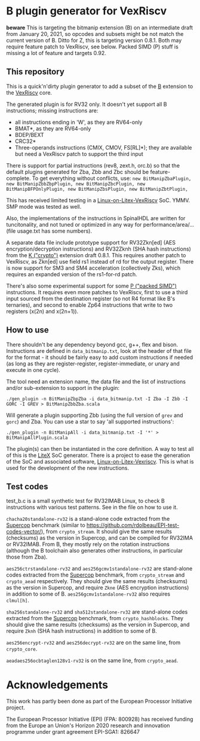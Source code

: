 # B plugin generator for VexRiscv

**beware** This is targeting the bitmanip extension (B) on an intermediate draft from January 20, 2021, so opcodes and subsets might be not match the current version of B. Ditto for Z, this is targeting version 0.8.1. Both may require feature patch to VexRiscv, see below. Packed SIMD (P) stuff is missing a lot of feature and targets 0.92.

## This repository

This is a quick'n'dirty plugin generator to add a subset of the [B](https://github.com/riscv/riscv-bitmanip) extension to the [VexRiscv](https://github.com/SpinalHDL/VexRiscv) core.

The generated plugin is for RV32 only. It doesn't yet support all B instructions; missing instructions are:

* all instructions ending in 'W', as they are RV64-only
* BMAT*, as they are RV64-only
* BDEP/BEXT
* CRC32*
* Three-operands instructions (CMIX, CMOV, FS[RL]*); they are available but need a VexRiscv patch to support the third input

There is support for partial instructions (rev8, zext.h, orc.b) so that the default plugins generated for Zba, Zbb and Zbc should be feature-complete. To get everything without conflicts, use:
`new BitManipZbaPlugin, new BitManipZbbZbpPlugin, new BitManipZbcPlugin, new BitManipBFPOnlyPlugin, new BitManipZbsPlugin, new BitManipZbtPlugin,`

This has received limited testing in a [Linux-on-Litex-VexRiscv](https://github.com/litex-hub/linux-on-litex-vexriscv) SoC. YMMV. SMP mode was tested as well.

Also, the implementations of the instructions in SpinalHDL are written for tuncitonality, and not tuned or optimized in any way for performance/area/... (file usage.txt has some numbers).

A separate data file include prototype support for RV32Zkn[ed] (AES encryption/decryption instructions) and RV32Zknh (SHA hash instructions) from the [K ("crypto")](https://github.com/riscv/riscv-crypto) extension draft 0.8.1. This requires another patch to VexRiscv, as Zkn[ed] use field rs1 instead of rd for the output register. There is now support for SM3 and SM4 acceleration (collectively Zks), which requires an expanded version of the rs1-for-rd patch. 

There's also some experimental support for some [P ("packed SIMD")](https://github.com/riscv/riscv-p-spec) instructions. It requires even more patches to VexRiscv, first to use a third input sourced from the destination register (so not R4 format like B's ternaries), and second to enable Zp64 instructions that write to two registers (x(2n) and x(2n+1)).

## How to use

There shouldn't be any dependency beyond gcc,  g++, flex and bison. Instructions are defined in `data_bitmanip.txt`, look at the header of that file for the format - it should be fairly easy to add custom instructions if needed (as long as they are register-register, register-immediate, or unary and execute in one cycle).

The tool need an extension name, the data  file and the list of instructions and/or sub-extension to support in the plugin:

```
./gen_plugin -n BitManipZbpZba -i data_bitmanip.txt -I Zba -I Zbb -I GORC -I GREV > BitManipZbbZba.scala
```

Will generate a plugin supporting Zbb (using the full version of `grev` and `gorc`) and Zba. You can use a star to say 'all supported instructions':

```
./gen_plugin -n BitManipAll -i data_bitmanip.txt -I '*' > BitManipAllPlugin.scala
```

The plugin(s) can then be instantiated in the core definition. A way to test all of this is the [LiteX](https://github.com/enjoy-digital/litex/) SoC generator. There is a project to ease the generation of the SoC and associated software, [Linux-on-Litex-Vexriscv](https://github.com/litex-hub/linux-on-litex-vexriscv). This is what is used for the development of the new instructions.

## Test codes

test_b.c is a small synthetic test for RV32IMAB Linux, to check B instructions with various test patterns. See in the file on how to use it.

`chacha20standalone-rv32` is a stand-alone code extracted from the [Supercop](http://bench.cr.yp.to/supercop.html) benchmark (similar to https://github.com/rdolbeau/EPI-test-codes-vector/), from `crypto_stream`. It should give the same results (checksums) as the version in Supercop, and can be compiled for RV32IMA or RV32IMAB. From B, they mostly rely on the rotation instructions (although the B toolchain also generates other instructions, in particular those from Zba).

`aes256ctrstandalone-rv32` and `aes256gcmv1standalone-rv32` are stand-alone codes extracted from the [Supercop](http://bench.cr.yp.to/supercop.html) benchmark, from `crypto_stream` and `crypto_aead` respectively. They should give the same results (checksums) as the version in Supercop, and require `Zkne` (AES encryption instructions) in addition to some of B. `aes256gcmv1standalone-rv32` also requires `clmul[h]`.

`sha256standalone-rv32` and `sha512standalone-rv32` are stand-alone codes extracted from the [Supercop](http://bench.cr.yp.to/supercop.html) benchmark, from `crypto_hashblocks`. They should give the same results (checksums) as the version in Supercop, and require `Zknh` (SHA hash instructions) in addition to some of B.

`aes256encrypt-rv32` and `aes256decrypt-rv32` are on the same line, from `crypto_core`.

`aeadaes256ocbtaglen128v1-rv32` is on the same line, from `crypto_aead`.

# Acknowledgements

This work has partly been done as part of the European Processor Initiative project.

The European Processor Initiative (EPI) (FPA: 800928) has received funding from the Europe
an Union's Horizon 2020 research and innovation programme under grant agreement EPI-SGA1: 
826647
